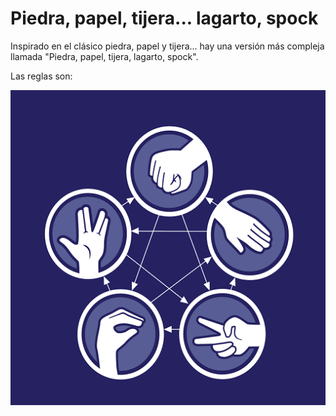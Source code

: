 # Piedra, papel, tijera... lagarto, spock

Inspirado en el clásico piedra, papel y tijera... hay una versión más compleja llamada "Piedra, papel, tijera, lagarto,
spock".

Las reglas son:

![](./images/piedra-papel-tijera-lagarto-spock.png)
